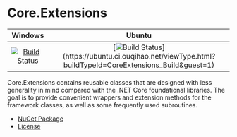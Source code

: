 # Core.Extensions

|Windows|Ubuntu|
|:--:|:--:|
|[![Build Status](https://ci.appveyor.com/api/projects/status/github/GordenOu/Core.Extensions?svg=true)](https://ci.appveyor.com/project/GordenOu/core-extensions)|[![Build Status](https://ubuntu.ci.ouqihao.net/app/rest/builds/buildType:(id:CoreExtensions_Build)/statusIcon.svg)](https://ubuntu.ci.ouqihao.net/viewType.html?buildTypeId=CoreExtensions_Build&guest=1)|

Core.Extensions contains reusable classes that are designed with less generality in mind compared with the .NET Core foundational libraries. The goal is to provide convenient wrappers and extension methods for the framework classes, as well as some frequently used subroutines.

- [NuGet Package](https://www.nuget.org/packages/Core.Extensions/)
- [License](License)
